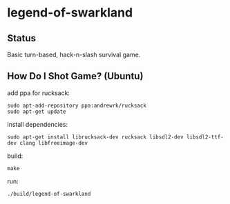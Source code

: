 # legend-of-swarkland

## Status

Basic turn-based, hack-n-slash survival game.

## How Do I Shot Game? (Ubuntu)

add ppa for rucksack:

```
sudo apt-add-repository ppa:andrewrk/rucksack
sudo apt-get update
```

install dependencies:

```
sudo apt-get install librucksack-dev rucksack libsdl2-dev libsdl2-ttf-dev clang libfreeimage-dev
```

build:

```
make
```

run:

```
./build/legend-of-swarkland
```
